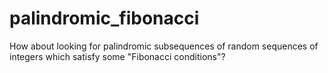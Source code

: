 # palindromic_fibonacci
How about looking for palindromic subsequences of random sequences of integers which satisfy some "Fibonacci conditions"?

